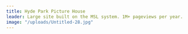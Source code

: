```yaml
---
title: Hyde Park Picture House
leader: Large site built on the MSL system. 1M+ pageviews per year.
image: "/uploads/Untitled-28.jpg"
---
```


